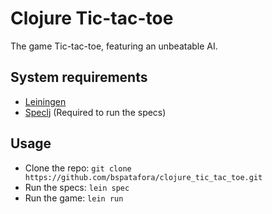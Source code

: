 # Clojure Tic-tac-toe

The game Tic-tac-toe, featuring an unbeatable AI.

## System requirements
  * [Leiningen][]
  * [Speclj][] (Required to run the specs)

## Usage
  * Clone the repo: `git clone https://github.com/bspatafora/clojure_tic_tac_toe.git`
  * Run the specs: `lein spec`
  * Run the game: `lein run`

[Leiningen]: https://github.com/technomancy/leiningen
[Speclj]: https://github.com/slagyr/speclj
